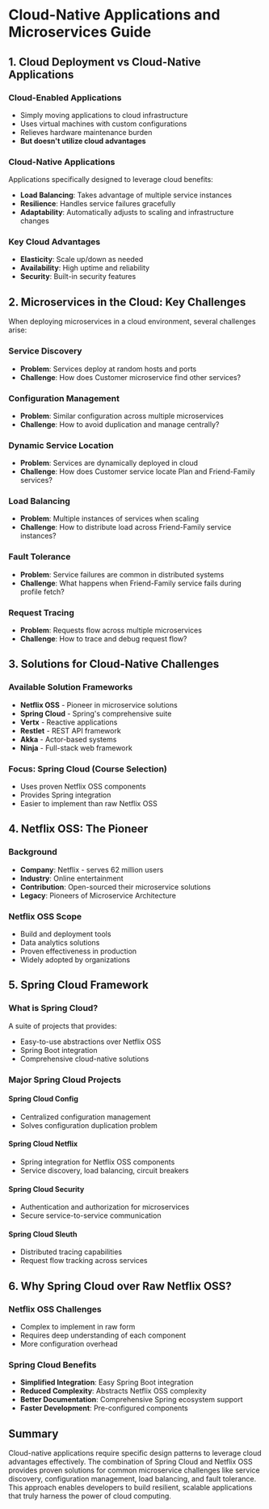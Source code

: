 # Cloud-Native Applications and Microservices Guide

## 1. Cloud Deployment vs Cloud-Native Applications

### Cloud-Enabled Applications
- Simply moving applications to cloud infrastructure
- Uses virtual machines with custom configurations
- Relieves hardware maintenance burden
- **But doesn't utilize cloud advantages**

### Cloud-Native Applications
Applications specifically designed to leverage cloud benefits:
- **Load Balancing**: Takes advantage of multiple service instances
- **Resilience**: Handles service failures gracefully
- **Adaptability**: Automatically adjusts to scaling and infrastructure changes

### Key Cloud Advantages
- **Elasticity**: Scale up/down as needed
- **Availability**: High uptime and reliability
- **Security**: Built-in security features

## 2. Microservices in the Cloud: Key Challenges

When deploying microservices in a cloud environment, several challenges arise:

### Service Discovery
- **Problem**: Services deploy at random hosts and ports
- **Challenge**: How does Customer microservice find other services?

### Configuration Management
- **Problem**: Similar configuration across multiple microservices
- **Challenge**: How to avoid duplication and manage centrally?

### Dynamic Service Location
- **Problem**: Services are dynamically deployed in cloud
- **Challenge**: How does Customer service locate Plan and Friend-Family services?

### Load Balancing
- **Problem**: Multiple instances of services when scaling
- **Challenge**: How to distribute load across Friend-Family service instances?

### Fault Tolerance
- **Problem**: Service failures are common in distributed systems
- **Challenge**: What happens when Friend-Family service fails during profile fetch?

### Request Tracing
- **Problem**: Requests flow across multiple microservices
- **Challenge**: How to trace and debug request flow?

## 3. Solutions for Cloud-Native Challenges

### Available Solution Frameworks
- **Netflix OSS** - Pioneer in microservice solutions
- **Spring Cloud** - Spring's comprehensive suite
- **Vertx** - Reactive applications
- **Restlet** - REST API framework
- **Akka** - Actor-based systems
- **Ninja** - Full-stack web framework

### Focus: Spring Cloud (Course Selection)
- Uses proven Netflix OSS components
- Provides Spring integration
- Easier to implement than raw Netflix OSS

## 4. Netflix OSS: The Pioneer

### Background
- **Company**: Netflix - serves 62 million users
- **Industry**: Online entertainment
- **Contribution**: Open-sourced their microservice solutions
- **Legacy**: Pioneers of Microservice Architecture

### Netflix OSS Scope
- Build and deployment tools
- Data analytics solutions
- Proven effectiveness in production
- Widely adopted by organizations

## 5. Spring Cloud Framework

### What is Spring Cloud?
A suite of projects that provides:
- Easy-to-use abstractions over Netflix OSS
- Spring Boot integration
- Comprehensive cloud-native solutions

### Major Spring Cloud Projects

#### Spring Cloud Config
- Centralized configuration management
- Solves configuration duplication problem

#### Spring Cloud Netflix
- Spring integration for Netflix OSS components
- Service discovery, load balancing, circuit breakers

#### Spring Cloud Security
- Authentication and authorization for microservices
- Secure service-to-service communication

#### Spring Cloud Sleuth
- Distributed tracing capabilities
- Request flow tracking across services

## 6. Why Spring Cloud over Raw Netflix OSS?

### Netflix OSS Challenges
- Complex to implement in raw form
- Requires deep understanding of each component
- More configuration overhead

### Spring Cloud Benefits
- **Simplified Integration**: Easy Spring Boot integration
- **Reduced Complexity**: Abstracts Netflix OSS complexity
- **Better Documentation**: Comprehensive Spring ecosystem support
- **Faster Development**: Pre-configured components

## Summary

Cloud-native applications require specific design patterns to leverage cloud advantages effectively. The combination of Spring Cloud and Netflix OSS provides proven solutions for common microservice challenges like service discovery, configuration management, load balancing, and fault tolerance. This approach enables developers to build resilient, scalable applications that truly harness the power of cloud computing.
